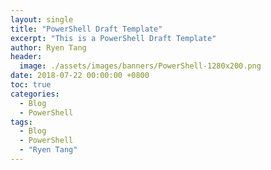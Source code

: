 ```yaml
---
layout: single
title: "PowerShell Draft Template"
excerpt: "This is a PowerShell Draft Template"
author: Ryen Tang
header:
  image: ./assets/images/banners/PowerShell-1280x200.png
date: 2018-07-22 00:00:00 +0800
toc: true
categories: 
  - Blog
  - PowerShell
tags:
  - Blog
  - PowerShell
  - "Ryen Tang"
---
```


